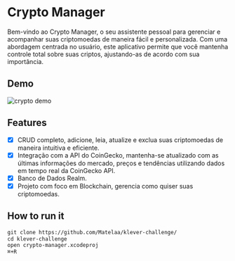 # Crypto Manager

Bem-vindo ao Crypto Manager, o seu assistente pessoal para gerenciar e acompanhar suas criptomoedas de maneira fácil e personalizada. Com uma abordagem centrada no usuário, este aplicativo permite que você mantenha controle total sobre suas criptos, ajustando-as de acordo com sua importância.

## Demo
![crypto demo](https://github.com/Matelaa/klever-challenge/assets/37427070/958e029c-cd4b-4f85-ae75-cb2ad659dd49)

## Features

* [X] CRUD completo, adicione, leia, atualize e exclua suas criptomoedas de maneira intuitiva e eficiente.
* [X] Integração com a API do CoinGecko, mantenha-se atualizado com as últimas informações do mercado, preços e tendências utilizando dados em tempo real da CoinGecko API.
* [X] Banco de Dados Realm.
* [X] Projeto com foco em Blockchain, gerencia como quiser suas criptomoedas.

## How to run it
```markdown
git clone https://github.com/Matelaa/klever-challenge/
cd klever-challenge
open crypto-manager.xcodeproj
⌘+R
```
